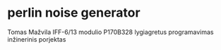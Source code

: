# perlin noise generator
Tomas Mažvila IFF-6/13 modulio P170B328 lygiagretus programavimas inžinerinis porjektas
